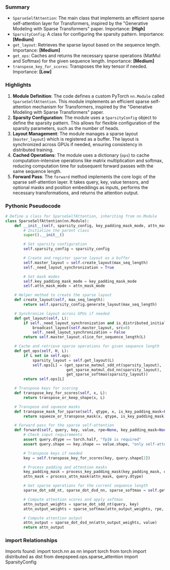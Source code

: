 

### Summary



* `SparseSelfAttention`: The main class that implements an efficient sparse self-attention layer for Transformers, inspired by the "Generative Modeling with Sparse Transformers" paper. Importance: **[High]**
* `SparsityConfig`: A class for configuring the sparsity pattern. Importance: **[Medium]**
* `get_layout`: Retrieves the sparse layout based on the sequence length. Importance: **[Medium]**
* `get_ops`: Caches and returns the necessary sparse operations (MatMul and Softmax) for the given sequence length. Importance: **[Medium]**
* `transpose_key_for_scores`: Transposes the key tensor if needed. Importance: **[Low]**

### Highlights



1. **Module Definition**: The code defines a custom PyTorch `nn.Module` called `SparseSelfAttention`. This module implements an efficient sparse self-attention mechanism for Transformers, inspired by the "Generative Modeling with Sparse Transformers" paper.
2. **Sparsity Configuration**: The module uses a `SparsityConfig` object to define the sparsity pattern. This allows for flexible configuration of the sparsity parameters, such as the number of heads.
3. **Layout Management**: The module manages a sparse layout (`master_layout`) which is registered as a buffer. The layout is synchronized across GPUs if needed, ensuring consistency in distributed training.
4. **Cached Operations**: The module uses a dictionary (`ops`) to cache computation-intensive operations like matrix multiplication and softmax, reducing computation time for subsequent forward passes with the same sequence length.
5. **Forward Pass**: The `forward` method implements the core logic of the sparse self-attention layer. It takes query, key, value tensors, and optional masks and position embeddings as inputs, performs the necessary transformations, and returns the attention output.

### Pythonic Pseudocode

```python
# Define a class for SparseSelfAttention, inheriting from nn.Module
class SparseSelfAttention(nn.Module):
    def __init__(self, sparsity_config, key_padding_mask_mode, attn_mask_mode, max_seq_length):
        # Initialize the parent class
        super().__init__()

        # Set sparsity configuration
        self.sparsity_config = sparsity_config

        # Create and register sparse layout as a buffer
        self.master_layout = self.create_layout(max_seq_length)
        self._need_layout_synchronization = True

        # Set mask modes
        self.key_padding_mask_mode = key_padding_mask_mode
        self.attn_mask_mode = attn_mask_mode

    # Helper method to create the sparse layout
    def create_layout(self, max_seq_length):
        return self.sparsity_config.generate_layout(max_seq_length)

    # Synchronize layout across GPUs if needed
    def get_layout(self, L):
        if self._need_layout_synchronization and is_distributed_initialized():
            broadcast_layout(self.master_layout, src=0)
            self._need_layout_synchronization = False
        return self.master_layout.slice_for_sequence_length(L)

    # Cache and retrieve sparse operations for given sequence length
    def get_ops(self, H, L):
        if L not in self.ops:
            sparsity_layout = self.get_layout(L)
            self.ops[L] = (get_sparse_matmul_sdd_nt(sparsity_layout), 
                           get_sparse_matmul_dsd_nn(sparsity_layout), 
                           get_sparse_softmax(sparsity_layout))
        return self.ops[L]

    # Transpose keys for scoring
    def transpose_key_for_scores(self, x, L):
        return transpose_or_keep_shape(x, L)

    # Transpose and squeeze masks
    def transpose_mask_for_sparse(self, qtype, x, is_key_padding_mask=False):
        return squeeze_or_transpose_mask(x, qtype, is_key_padding_mask)

    # Forward pass for the sparse self-attention
    def forward(self, query, key, value, rpe=None, key_padding_mask=None, attn_mask=None):
        # Check input requirements
        assert query.dtype == torch.half, "fp16 is required"
        assert query.shape == key.shape == value.shape, "only self-attention is supported"

        # Transpose keys if needed
        key = self.transpose_key_for_scores(key, query.shape[2])

        # Process padding and attention masks
        key_padding_mask = process_key_padding_mask(key_padding_mask, query.dtype)
        attn_mask = process_attn_mask(attn_mask, query.dtype)

        # Get sparse operations for the current sequence length
        sparse_dot_sdd_nt, sparse_dot_dsd_nn, sparse_softmax = self.get_ops(query.shape[1], query.shape[2])

        # Compute attention scores and apply softmax
        attn_output_weights = sparse_dot_sdd_nt(query, key)
        attn_output_weights = sparse_softmax(attn_output_weights, rpe, key_padding_mask, attn_mask)

        # Compute attention output
        attn_output = sparse_dot_dsd_nn(attn_output_weights, value)
        return attn_output
```


### import Relationships

Imports found:
import torch.nn as nn
import torch
from torch import distributed as dist
from deepspeed.ops.sparse_attention import SparsityConfig
